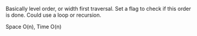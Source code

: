 
Basically level order, or width first traversal.  Set a flag to check if this order is done.  Could use a loop or recursion.     

Space O(n), Time O(n)    

 